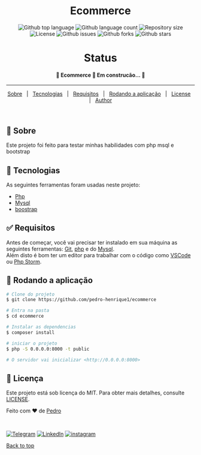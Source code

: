 <div align="center" id="top"> 
&#xa0;
  <!-- <a href="https://ecommerce.netlify.app">Demo</a> -->
</div>

<h1 align="center">Ecommerce</h1>

<p align="center">
  <img alt="Github top language" src="https://img.shields.io/github/languages/top/pedro-henrique1/ecommerce?color=56BEB8">

  <img alt="Github language count" src="https://img.shields.io/github/languages/count/pedro-henrique1/ecommerce?color=56BEB8">

  <img alt="Repository size" src="https://img.shields.io/github/repo-size/pedro-henrique1/ecommerce?color=56BEB8">

  <img alt="License" src="https://img.shields.io/github/license/pedro-henrique1/ecommerce?color=56BEB8">

   <img alt="Github issues" src="https://img.shields.io/github/issues/pedro-henrique1/ecommerce?color=56BEB8" />

   <img alt="Github forks" src="https://img.shields.io/github/forks/pedro-henrique1/ecommerce?color=56BEB8" />

   <img alt="Github stars" src="https://img.shields.io/github/stars/pedro-henrique1/ecommerce?color=56BEB8" /> 
</p>

<h1 align="center">Status</h1>

 <h4 align="center"> 
	🚧  Ecommerce 🚀 Em  construcão...  🚧
</h4>

<hr>

<p align="center">
  <a href="#dart-about">Sobre</a> &#xa0; | &#xa0; 
  <a href="#rocket-technologies">Tecnologias</a> &#xa0; | &#xa0;
  <a href="#white_check_mark-requirements">Requisitos</a> &#xa0; | &#xa0;
  <a href="#checkered_flag-starting">Rodando a aplicação</a> &#xa0; | &#xa0;
  <a href="#memo-license">License</a> &#xa0; | &#xa0;
  <a href="https://github.com/pedro-henrique1" target="_blank">Author</a>
</p>

<br>

## :dart: Sobre

Este projeto foi feito para testar minhas habilidades com php msql e bootstrap

## :rocket: Tecnologias

As seguintes ferramentas foram usadas neste projeto:

- [Php](https://www.php.net/)
- [Mysql](https://www.mysql.com/)
- [boostrap](https://getbootstrap.com.br/)

## :white_check_mark: Requisitos

Antes de começar, você vai precisar ter instalado em sua máquina as seguintes ferramentas:
[Git](https://git-scm.com), [php](https://www.php.net/) e do [Mysql](https://www.mysql.com/). <br>
Além disto é bom ter um editor para trabalhar com o código como [VSCode](https://code.visualstudio.com/) ou
[Php Storm](https://www.jetbrains.com/phpstorm/).

## :checkered_flag: Rodando a aplicação

```bash
# Clone do projeto
$ git clone https://github.com/pedro-henrique1/ecommerce

# Entra na pasta
$ cd ecommerce

# Instalar as dependencias
$ composer install

# iniciar o projeto
$ php -S 0.0.0.0:8000 -t public 

# O servidor vai inicializar <http://0.0.0.0:8000>
```

## :memo: Licença

Este projeto está sob licença do MIT. Para obter mais detalhes, consulte [LICENSE](LICENSE.md).

Feito com :heart: de <a href="https://github.com/pedro-henrique1" target="_blank">Pedro</a>

&#xa0;

[![Telegram](https://img.shields.io/badge/-TELEGRAM-2CA5E0?style=for-the-badge&logo=telegram&logoColor=white)](https://t.me/pedr0_henrique) [![LinkedIn](https://img.shields.io/badge/-LINKEDIN-0077B5?style=for-the-badge&logo=linkedin&logoColor=white)](https://www.linkedin.com/in/pedro-henrique-silva-rodrigues-0544ab199/) [![instagram](https://img.shields.io/badge/instagram-%23E4405F.svg?&style=for-the-badge&logo=instagram&logoColor=white)](https://www.instagram.com/pedro_henrique_dev/)

<a href="#top">Back to top</a>
